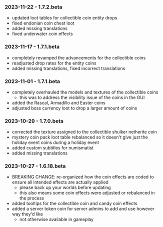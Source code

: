 ### 2023-11-22 - 1.7.2.beta

- updated loot tables for collectible coin entity drops
- fixed endonian coin chest loot
- added missing translations
- fixed underwater coin effects

### 2023-11-17 - 1.7.1.beta

- completely revamped the advancements for the collectible coins
- readjusted drop rates for the entity coins
- added missing translations, fixed incorrect translations

### 2023-11-01 - 1.7.1.beta

- completely overhauled the models and textures of the collectible coins
  - this was to address the visibility issue of the coins in the GUI
- added the Rascal, Armadillo and Easter coins
- adjusted boss currency loot to drop a larger amount of coins

### 2023-10-29 - 1.7.0.beta

- corrected the texture assigned to the collectible shulker netherite coin
- mystery coin pack loot table rebalanced so it doesn't give just the holiday event coins during a holiday event
- added custom subtitles for numismatist
- added missing translations

### 2023-10-27 - 1.6.18.beta

- BREAKING CHANGE: re-organized how the coin effects are coded to ensure all intended effects are actually applied
  - please back up your worlds before updating
  - this also means some coin effects were adjusted or rebalanced in the process
- added tooltips for the collectible coin and candy coin effects
- added a server token coin for server admins to add and use however way they'd like
  - not otherwise available in gameplay